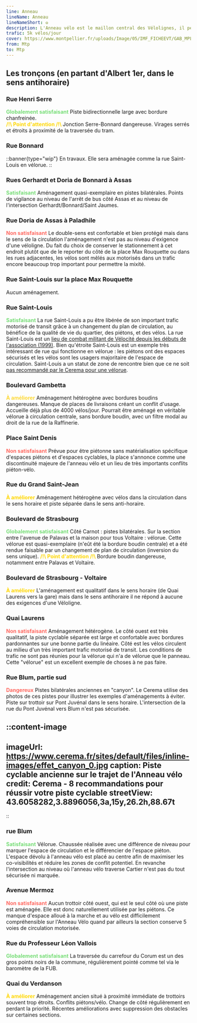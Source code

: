 ```yaml
---
line: Anneau
lineName: Anneau
lineNameShort: 𐍈
description: L'Anneau vélo est le maillon central des Vélolignes, il permet de relier (presque) toutes les radiales.
trafic: 5k vélos/jour
cover: https://www.montpellier.fr/uploads/Image/05/IMF_FICHEEVT/GAB_MPL/44302_803_vcsPRAsset_3165929_167415_03610949-a910-4ec3-860c-1c9d201008ff_0.jpeg
from: Mtp
to: Mtp
---
```


## Les tronçons (en partant d'Albert 1er, dans le sens antihoraire)

### Rue Henri Serre 

<span style="color:#77dd77;font-weight:bold;">Globalement satisfaisant</span>
Piste bidirectionnelle large avec bordure chanfreinée.<br>
<span style="color:gold;font-weight:bold;">/!\ Point d'attention /!\ </span>Jonction Serre-Bonnard dangereuse. Virages serrés et étroits à proximité de la traversée du tram.

### Rue Bonnard

::banner{type="wip"}
En travaux. Elle sera aménagée comme la rue Saint-Louis en vélorue.
::


### Rues Gerhardt et Doria de Bonnard à Assas
<span style="color:#77DD77;font-weight:bold;">Satisfaisant</span> Aménagement quasi-exemplaire en pistes bilatérales. Points de vigilance au niveau de l'arrêt de bus côté Assas et au niveau de l'intersection Gerhardt/Bonnard/Saint Jaumes.

### Rue Doria de Assas à Paladhile
<span style="color:#ff6961;font-weight:bold">Non satisfaisant</span> Le double-sens est confortable et bien protégé mais dans le sens de la circulation l'aménagement n'est pas au niveau d'exigence d'une véloligne. Du fait du choix de conserver le stationnement à cet endroit plutôt que de le reporter du côté de la place Max Rouquette ou dans les rues adjacentes, les vélos sont mêlés aux motorisés dans un trafic encore beaucoup trop important pour permettre la mixité.

### Rue Saint-Louis sur la place Max Rouquette

Aucun aménagement.

### Rue Saint-Louis

<span style="color:#77DD77;font-weight:bold;">Satisfaisant</span>
La rue Saint-Louis a pu être libérée de son important trafic motorisé de transit grâce à un changement du plan de circulation, au bénéfice de la qualité de vie du quartier, des piétons, et des vélos. La rue Saint-Louis est un <a href="http://www.velocite-montpellier.fr/wp-content/uploads/2013/10/2013-10-Dossier-de-presse-V%C3%A9lo-Rue-St-Louis.pdf" target="_blank">lieu de combat militant de Vélocité depuis les débuts de l'association (1999)</a>. Bien qu'étroite Saint-Louis est un exemple très intéressant de rue qui fonctionne en vélorue : les piétons ont des espaces sécurisés et les vélos sont les usagers majoritaire de l'espace de circulation. Saint-Louis a un statut de zone de rencontre bien que ce ne soit <a href="https://www.cerema.fr/fr/actualites/concevoir-sa-velorue-cyclistes-nombre-circulation-apaisee" target="_blank">pas recommandé par le Cerema pour une vélorue</a>.

### Boulevard Gambetta

<span style="color:#fdd835;font-weight:bold">À améliorer</span>
Aménagement hétérogène avec bordures boudins dangereuses. Manque de places de livraisons créant un conflit d'usage. Accueille déjà plus de 4000 vélos/jour. Pourrait être aménagé en véritable vélorue à circulation centrale, sans bordure boudin, avec un filtre modal au droit de la rue de la Raffinerie.

### Place Saint Denis

<span style="color:#ff6961;font-weight:bold">Non satisfaisant</span>
Prévue pour être piétonne sans matérialisation spécifique d'espaces piétons et d'espaces cyclables, la place s'annonce comme une discontinuité majeure de l'anneau vélo et un lieu de très importants conflits piéton-vélo.

### Rue du Grand Saint-Jean

<span style="color:gold;font-weight:bold">À améliorer</span> Aménagement hétérogène avec vélos dans la circulation dans le sens horaire et piste séparée dans le sens anti-horaire.

### Boulevard de Strasbourg

<span style="color:#77DD77;font-weight:bold">Globalement satisfaisant</span> Côté Carnot : pistes bilatérales. Sur la section entre l'avenue de Palavas et la maison pour tous Voltaire : vélorue. Cette vélorue est quasi-exemplaire (n'eût été la bordure boudin centrale) et a été rendue faisable par un changement de plan de circulation (inversion du sens unique).
<span style="color:gold;font-weight:bold;">/!\ Point d'attention /!\ </span>Bordure boudin dangereuse, notamment entre Palavas et Voltaire.

### Boulevard de Strasbourg - Voltaire

<span style="color:gold;font-weight:bold">À améliorer</span> L'aménagement est qualitatif dans le sens horaire (de Quai Laurens vers la gare) mais dans le sens antihoraire il ne répond à aucune des exigences d'une Véloligne.

### Quai Laurens

<span style="color:#ff6961;font-weight:bold">Non satisfaisant</span> Aménagement hétérogène. Le côté ouest est très qualitatif, la piste cyclable séparée est large et confortable avec bordures pardonnantes sur une bonne partie du linéaire. Côté est les vélos circulent au milieu d'un très important trafic motorisé de transit. Les conditions de trafic ne sont pas réunies pour la vélorue qui n'a de vélorue que le panneau. Cette "vélorue" est un excellent exemple de choses à ne pas faire.

### Rue Blum, partie sud

<span style="color:#ff6961;font-weight:bold">Dangereux</span> Pistes bilatérales anciennes en "canyon". Le Cerema utilise des photos de ces pistes pour illustrer les exemples d'aménagements à éviter. Piste sur trottoir sur Pont Juvénal dans le sens horaire. L'intersection de la rue du Pont Juvénal vers Blum n'est pas sécurisée.

::content-image
---
imageUrl: https://www.cerema.fr/sites/default/files/inline-images/effet_canyon_0.jpg
caption: Piste cyclable ancienne sur le trajet de l'Anneau vélo
credit: Cerema - 8 recommandations pour réussir votre piste cyclable
streetView: 43.6058282,3.8896056,3a,15y,26.2h,88.67t
---
::

### rue Blum

<span style="color:#77DD77;font-weight:bold">Satisfaisant</span> Vélorue. Chaussée réalisée avec une différence de niveau pour marquer l'espace de circulation et le différencier de l'espace piéton. L'espace dévolu à l'anneau vélo est placé au centre afin de maximiser les co-visibilités et réduire les zones de conflit potentiel. En revanche l'intersection au niveau où l'anneau vélo traverse Cartier n'est pas du tout sécurisée ni marquée.

### Avenue Mermoz

<span style="color:#ff6961;font-weight:bold">Non satisfaisant</span> Aucun trottoir côté ouest, qui est le seul côté où une piste est aménagée. Elle est donc naturellement utilisée par les piétons. Ce manque d'espace alloué à la marche et au vélo est difficilement compréhensible sur l'Anneau Vélo quand par ailleurs la section conserve 5 voies de circulation motorisée.

### Rue du Professeur Léon Vallois

<span style="color:#77DD77;font-weight:bold">Globalement satisfaisant</span> La traversée du carrefour du Corum est un des gros points noirs de la commune, régulièrement pointé comme tel via le baromètre de la FUB.

### Quai du Verdanson

<span style="color:gold;font-weight:bold">À améliorer</span> Aménagement ancien situé à proximité immédiate de trottoirs souvent trop étroits. Conflits piétons/vélo. Change de côté régulièrement en perdant la priorité. Récentes améliorations avec suppression des obstacles sur certaines sections.